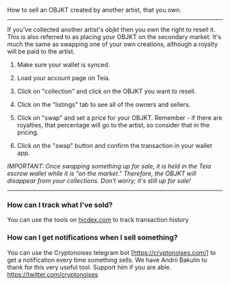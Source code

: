 How to sell an OBJKT created by another artist, that you own.

***
If you've collected another artist's objkt then you own the right to resell it. 
This is also referred to as placing your OBJKT on the secondary market. It's much the same as swapping one of your own creations, although a royalty will be paid to the artist.


1. Make sure your wallet is synced.

2. Load your account page on Teia.

3. Click on "collection" and click on the OBJKT you want to resell.

4. Click on the "listings" tab to see all of the owners and sellers.

5. Click on "swap" and set a price for your OBJKT. Remember - if there are royalties, that percentage will go to the artist, so consider that in the pricing.

6. Click on the "swap" button and confirm the transaction in your wallet app.

_IMPORTANT: Once swapping something up for sale, it is held in the Teia escrow wallet while it is "on the market." Therefore, the OBJKT will disappear from your collections. Don't worry; it's still up for sale!_


***

### How can I track what I've sold?

You can use the tools on [hicdex.com](hicdex.com) to track transaction history

### How can I get notifications when I sell something?

You can use the Cryptonoises telegram bot [https://cryptonoises.com/] to get a notification every time something sells. We have Andrii Bakulin to thank for this very useful tool. Support him if you are able. https://twitter.com/cryptonoises